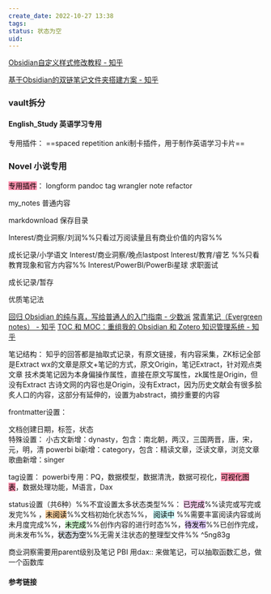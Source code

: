 ```yaml
---
create_date: 2022-10-27 13:38
tags: 
status: 状态为空 
uid: 
---
```




[Obsidian自定义样式修改教程 - 知乎](https://zhuanlan.zhihu.com/p/373888121)

[基于Obsidian的双链笔记文件夹搭建方案 - 知乎](https://zhuanlan.zhihu.com/p/548998218)

### vault拆分

#### English_Study 英语学习专用

专用插件：
==spaced repetition anki制卡插件，用于制作英语学习卡片==

### Novel 小说专用

<mark style="background: #FF5582A6;">专用插件</mark>：
longform
pandoc
tag wrangler
note refactor

my_notes 普通内容


markdownload 保存目录


Interest/商业洞察/刘润%%只看过万阅读量且有商业价值的内容%%

成长记录/小学语文
Interest/商业洞察/晚点lastpost
Interest/教育/睿艺 %%只看教育现象和官方内容%%
Interest/PowerBI/PowerBi星球
求职面试

成长记录/暂存

优质笔记法

[回归 Obsidian 的纯与真，写给普通人的入门指南 - 少数派](http://ios.zoopda.com/post/72697)
[常青笔记（Evergreen notes） - 知乎](https://zhuanlan.zhihu.com/p/416319260)
[TOC 和 MOC：重组我的 Obsidian 和 Zotero 知识管理系统 - 知乎](https://zhuanlan.zhihu.com/p/374178962)

笔记结构：
知乎的回答都是抽取式记录，有原文链接，有内容采集，ZK标记全部是Extract
wx的文章是原文+笔记的方式，原文Origin，笔记Extract，针对观点类文章
技术类笔记因为本身偏操作属性，直接在原文写属性，zk属性是Origin，但没有Extract
古诗文网的内容也是Origin，没有Extract，因为历史文献会有很多脍炙人口的内容，这部分有延伸的，设置为abstract，摘抄重要的内容


frontmatter设置：

文档创建日期，标签，状态  
	特殊设置：
		小古文新增：dynasty，包含：南北朝，两汉，三国两晋，唐，宋，元，明，清
		powerbi bi新增：category，包含：精读文章，泛读文章，浏览文章
		歌曲新增：singer

tag设置：
	powerbi专用：PQ，数据模型，数据清洗，数据可视化，<mark style="background: #FF5582A6;">可视化图表</mark>，数据处理功能，M语言，Dax 

status设置（共6种）%%不宜设置太多状态类型%%：
<mark style="background: #FFB8EBA6;">已完成</mark>%%读完或写完或发完%% ，<mark style="background: #FFB86CA6;">未阅读</mark>%%文档初始化状态%%， <mark style="background: #ABF7F7A6;">阅读中</mark> %%需要丰富阅读内容或尚未月度完成%%，<mark style="background: #BBFABBA6;">未完成</mark>%%创作内容的进行时态%%，<mark style="background: #D2B3FFA6;">待发布</mark>%%已创作完成，尚未发布%%，<mark style="background: #CACFD9A6;">状态为空</mark>%%无需关注状态的整理型文件%%   ^5ng83g

商业洞察需要用parent级别及笔记
PBI 用dax:: 来做笔记，可以抽取函数汇总，做一个函数库

#### 参考链接


